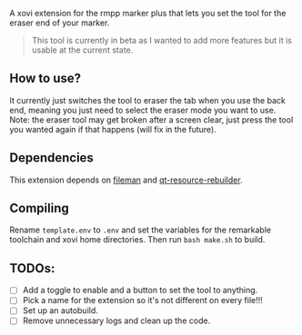 A xovi extension for the rmpp marker plus that lets you set the tool for the eraser end of your marker.

> This tool is currently in beta as I wanted to add more features but it is usable at the current state.

## How to use?
It currently just switches the tool to eraser the tab when you use the back end, meaning you just need to select the eraser mode you want to use.
Note: the eraser tool may get broken after a screen clear, just press the tool you wanted again if that happens (will fix in the future).

## Dependencies
This extension depends on [fileman](https://github.com/asivery/rmpp-xovi-extensions/tree/master/fileman) and [qt-resource-rebuilder](https://github.com/asivery/rmpp-xovi-extensions/tree/master/qt-resource-rebuilder).

## Compiling
Rename `template.env` to `.env` and set the variables for the remarkable toolchain and xovi home directories.
Then run `bash make.sh` to build.

## TODOs:
  - [ ] Add a toggle to enable and a button to set the tool to anything.
  - [ ] Pick a name for the extension so it's not different on every file!!!
  - [ ] Set up an autobuild.
  - [ ] Remove unnecessary logs and clean up the code.

